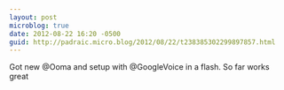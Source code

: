 ```yaml
---
layout: post
microblog: true
date: 2012-08-22 16:20 -0500
guid: http://padraic.micro.blog/2012/08/22/t238385302299897857.html
---
```

Got new @Ooma and setup with @GoogleVoice in a flash. So far works great
